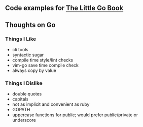 ## Code examples for [The Little Go Book](http://openmymind.net/assets/go/go.pdf)

## Thoughts on Go

### Things I Like
- cli tools
- syntactic sugar
- compile time style/lint checks
- vim-go save time compile check
- always copy by value

### Things I Dislike
- double quotes
- capitals
- not as implicit and convenient as ruby
- GOPATH
- uppercase functions for public; would prefer public/private or underscore
